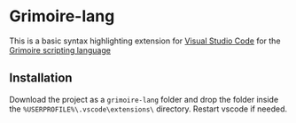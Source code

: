 # Grimoire-lang

This is a basic syntax highlighting extension for [Visual Studio Code](https://code.visualstudio.com) for the [Grimoire scripting language](https://github.com/Enalye/grimoire)

## Installation

Download the project as a `grimoire-lang` folder and drop the folder inside the `%USERPROFILE%\.vscode\extensions\` directory.
Restart vscode if needed.
